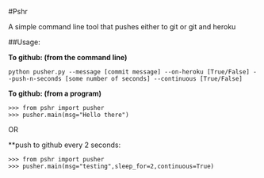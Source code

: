 #Pshr

A simple command line tool that pushes either to git or git and heroku

##Usage:

**To github: (from the command line)**

`python pusher.py --message [commit message] --on-heroku [True/False] --push-n-seconds [some number of seconds] --continuous [True/False]`

**To github: (from a program)**

```
>>> from pshr import pusher
>>> pusher.main(msg="Hello there")
```

OR 

**push to github every 2 seconds:

```
>>> from pshr import pusher
>>> pusher.main(msg="testing",sleep_for=2,continuous=True)
```
